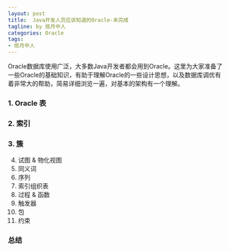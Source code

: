 ```yaml
---
layout: post
title:  Java开发人员应该知道的Oracle-未完成
tagline: by 揽月中人
categories: Oracle
tags:
- 揽月中人
---
```

Oracle数据库使用广泛，大多数Java开发者都会用到Oracle。这里为大家准备了一些Oracle的基础知识，有助于理解Oracle的一些设计思想，以及数据库调优有着非常大的帮助，简易详细浏览一遍，对基本的架构有一个理解。
<!--more-->

### 1. Oracle 表

### 2. 索引
### 3. 簇

4. 试图 & 物化视图
5. 同义词
6. 序列
7. 索引组织表
8. 过程 & 函数
9. 触发器
10. 包
11. 约束

### 总结